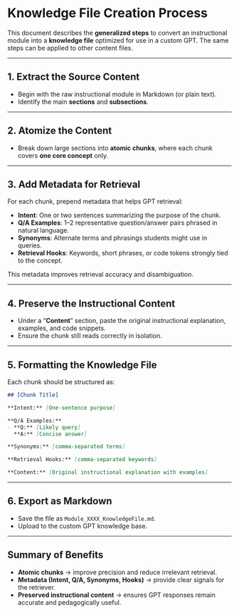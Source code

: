 # Knowledge File Creation Process

This document describes the **generalized steps** to convert an instructional module into a **knowledge file** optimized for use in a custom GPT. The same steps can be applied to other content files.

---

## 1. Extract the Source Content
- Begin with the raw instructional module in Markdown (or plain text).
- Identify the main **sections** and **subsections**.

---

## 2. Atomize the Content
- Break down large sections into **atomic chunks**, where each chunk covers **one core concept** only.

---

## 3. Add Metadata for Retrieval
For each chunk, prepend metadata that helps GPT retrieval:

- **Intent**: One or two sentences summarizing the purpose of the chunk.
- **Q/A Examples**: 1–2 representative question/answer pairs phrased in natural language.
- **Synonyms**: Alternate terms and phrasings students might use in queries.
- **Retrieval Hooks**: Keywords, short phrases, or code tokens strongly tied to the concept.

This metadata improves retrieval accuracy and disambiguation.

---

## 4. Preserve the Instructional Content
- Under a “**Content**” section, paste the original instructional explanation, examples, and code snippets.
- Ensure the chunk still reads correctly in isolation.

---

## 5. Formatting the Knowledge File
Each chunk should be structured as:

```markdown
## [Chunk Title]

**Intent:** [One-sentence purpose]

**Q/A Examples:**
- **Q:** [Likely query]  
  **A:** [Concise answer]

**Synonyms:** [comma-separated terms]

**Retrieval Hooks:** [comma-separated keywords]

**Content:** [Original instructional explanation with examples]
```

---

## 6. Export as Markdown
- Save the file as `Module_XXXX_KnowledgeFile.md`.
- Upload to the custom GPT knowledge base.

---

## Summary of Benefits
- **Atomic chunks** → improve precision and reduce irrelevant retrieval.  
- **Metadata (Intent, Q/A, Synonyms, Hooks)** → provide clear signals for the retriever.  
- **Preserved instructional content** → ensures GPT responses remain accurate and pedagogically useful.  

